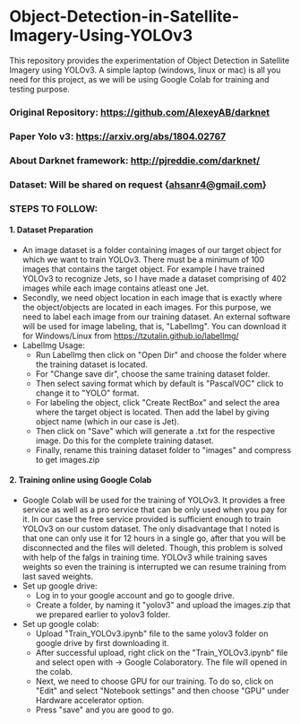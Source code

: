 # Object-Detection-in-Satellite-Imagery-Using-YOLOv3
This repository provides the experimentation of Object Detection in Satellite Imagery using YOLOv3.
A simple laptop (windows, linux or mac) is all you need for this project, as we will be using Google Colab for training and testing purpose.

### Original Repository: https://github.com/AlexeyAB/darknet

### Paper Yolo v3: https://arxiv.org/abs/1804.02767

### About Darknet framework: http://pjreddie.com/darknet/

### Dataset: Will be shared on request {ahsanr4@gmail.com}

### STEPS TO FOLLOW:

#### 1. Dataset Preparation 
- An image dataset is a folder containing images of our target object for which we want to train YOLOv3. There must be a minimum of 100 images that contains the target object. For example I have trained YOLOv3 to recognize Jets, so I have made a dataset comprising of 402 images while each image contains atleast one Jet.
- Secondly, we need object location in each image that is exactly where the object/objects are located in each images. For this purpose, we need to label each image from our training dataset. An external software will be used for image labeling, that is, "LabelImg". You can download it for Windows/Linux from https://tzutalin.github.io/labelImg/ 
- LabelImg Usage:
  - Run LabelImg then click on "Open Dir" and choose the folder where the training dataset is located.
  - For "Change save dir", choose the same training dataset folder.
  - Then select saving format which by default is "PascalVOC" click to change it to "YOLO" format.
  - For labeling the object, click "Create RectBox" and select the area where the target object is located. Then add the label by giving object name (which in our case is Jet).
  - Then click on "Save" which will generate a .txt for the respective image. Do this for the complete training dataset.
  - Finally, rename this training dataset folder to "images" and compress to get images.zip

#### 2. Training online using Google Colab
- Google Colab will be used for the training of YOLOv3. It provides a free service as well as a pro service that can be only used when you pay for it. In our case the free service provided is sufficient enough to train YOLOv3 on our custom dataset. The only disadvantage that I noted is that one can only use it for 12 hours in a single go, after that you will be disconnected and the files will deleted. Though, this problem is solved with help of the falgs in training time. YOLOv3 while training saves weights so even the training is interrupted we can resume training from last saved weights.
- Set up google drive:
  - Log in to your google account and go to google drive.
  - Create a folder, by naming it "yolov3" and upload the images.zip that we prepared earlier to yolov3 folder.
- Set up google colab:
  - Upload "Train_YOLOv3.ipynb" file to the same yolov3 folder on google drive by first downloading it.
  - After successful upload, right click on the "Train_YOLOv3.ipynb" file and select open with -> Google Colaboratory. The file will opened in the colab.
  - Next, we need to choose GPU for our training. To do so, click on "Edit" and select "Notebook settings" and then choose "GPU" under Hardware accelerator option. 
  - Press "save" and you are good to go.
